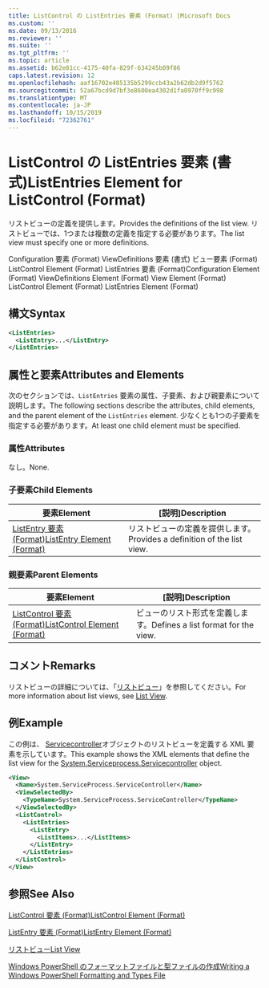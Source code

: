 ```yaml
---
title: ListControl の ListEntries 要素 (Format) |Microsoft Docs
ms.custom: ''
ms.date: 09/13/2016
ms.reviewer: ''
ms.suite: ''
ms.tgt_pltfrm: ''
ms.topic: article
ms.assetid: b62e81cc-4175-40fa-829f-634245b09f86
caps.latest.revision: 12
ms.openlocfilehash: aaf16702e485135b5299ccb43a2b62db2d9f5762
ms.sourcegitcommit: 52a67bcd9d7bf3e8600ea4302d1fa8970ff9c998
ms.translationtype: MT
ms.contentlocale: ja-JP
ms.lasthandoff: 10/15/2019
ms.locfileid: "72362761"
---
```

# <a name="listentries-element-for-listcontrol-format"></a><span data-ttu-id="602ba-102">ListControl の ListEntries 要素 (書式)</span><span class="sxs-lookup"><span data-stu-id="602ba-102">ListEntries Element for ListControl (Format)</span></span>

<span data-ttu-id="602ba-103">リストビューの定義を提供します。</span><span class="sxs-lookup"><span data-stu-id="602ba-103">Provides the definitions of the list view.</span></span> <span data-ttu-id="602ba-104">リストビューでは、1つまたは複数の定義を指定する必要があります。</span><span class="sxs-lookup"><span data-stu-id="602ba-104">The list view must specify one or more definitions.</span></span>

<span data-ttu-id="602ba-105">Configuration 要素 (Format) ViewDefinitions 要素 (書式) ビュー要素 (Format) ListControl Element (Format) ListEntries 要素 (Format)</span><span class="sxs-lookup"><span data-stu-id="602ba-105">Configuration Element (Format) ViewDefinitions Element (Format) View Element (Format) ListControl Element (Format) ListEntries Element (Format)</span></span>

## <a name="syntax"></a><span data-ttu-id="602ba-106">構文</span><span class="sxs-lookup"><span data-stu-id="602ba-106">Syntax</span></span>

```xml
<ListEntries>
  <ListEntry>...</ListEntry>
</ListEntries>
```

## <a name="attributes-and-elements"></a><span data-ttu-id="602ba-107">属性と要素</span><span class="sxs-lookup"><span data-stu-id="602ba-107">Attributes and Elements</span></span>

<span data-ttu-id="602ba-108">次のセクションでは、`ListEntries` 要素の属性、子要素、および親要素について説明します。</span><span class="sxs-lookup"><span data-stu-id="602ba-108">The following sections describe the attributes, child elements, and the parent element of the `ListEntries` element.</span></span> <span data-ttu-id="602ba-109">少なくとも1つの子要素を指定する必要があります。</span><span class="sxs-lookup"><span data-stu-id="602ba-109">At least one child element must be specified.</span></span>

### <a name="attributes"></a><span data-ttu-id="602ba-110">属性</span><span class="sxs-lookup"><span data-stu-id="602ba-110">Attributes</span></span>

<span data-ttu-id="602ba-111">なし。</span><span class="sxs-lookup"><span data-stu-id="602ba-111">None.</span></span>

### <a name="child-elements"></a><span data-ttu-id="602ba-112">子要素</span><span class="sxs-lookup"><span data-stu-id="602ba-112">Child Elements</span></span>

|<span data-ttu-id="602ba-113">要素</span><span class="sxs-lookup"><span data-stu-id="602ba-113">Element</span></span>|<span data-ttu-id="602ba-114">[説明]</span><span class="sxs-lookup"><span data-stu-id="602ba-114">Description</span></span>|
|-------------|-----------------|
|[<span data-ttu-id="602ba-115">ListEntry 要素 (Format)</span><span class="sxs-lookup"><span data-stu-id="602ba-115">ListEntry Element (Format)</span></span>](./listentry-element-for-listcontrol-format.md)|<span data-ttu-id="602ba-116">リストビューの定義を提供します。</span><span class="sxs-lookup"><span data-stu-id="602ba-116">Provides a definition of the list view.</span></span>|

### <a name="parent-elements"></a><span data-ttu-id="602ba-117">親要素</span><span class="sxs-lookup"><span data-stu-id="602ba-117">Parent Elements</span></span>

|<span data-ttu-id="602ba-118">要素</span><span class="sxs-lookup"><span data-stu-id="602ba-118">Element</span></span>|<span data-ttu-id="602ba-119">[説明]</span><span class="sxs-lookup"><span data-stu-id="602ba-119">Description</span></span>|
|-------------|-----------------|
|[<span data-ttu-id="602ba-120">ListControl 要素 (Format)</span><span class="sxs-lookup"><span data-stu-id="602ba-120">ListControl Element (Format)</span></span>](./listcontrol-element-format.md)|<span data-ttu-id="602ba-121">ビューのリスト形式を定義します。</span><span class="sxs-lookup"><span data-stu-id="602ba-121">Defines a list format for the view.</span></span>|

## <a name="remarks"></a><span data-ttu-id="602ba-122">コメント</span><span class="sxs-lookup"><span data-stu-id="602ba-122">Remarks</span></span>

<span data-ttu-id="602ba-123">リストビューの詳細については、「[リストビュー](./creating-a-list-view.md)」を参照してください。</span><span class="sxs-lookup"><span data-stu-id="602ba-123">For more information about list views, see [List View](./creating-a-list-view.md).</span></span>

## <a name="example"></a><span data-ttu-id="602ba-124">例</span><span class="sxs-lookup"><span data-stu-id="602ba-124">Example</span></span>

<span data-ttu-id="602ba-125">この例は、 [Servicecontroller](/dotnet/api/System.ServiceProcess.ServiceController)オブジェクトのリストビューを定義する XML 要素を示しています。</span><span class="sxs-lookup"><span data-stu-id="602ba-125">This example shows the XML elements that define the list view for the [System.Serviceprocess.Servicecontroller](/dotnet/api/System.ServiceProcess.ServiceController) object.</span></span>

```xml
<View>
  <Name>System.ServiceProcess.ServiceController</Name>
  <ViewSelectedBy>
    <TypeName>System.ServiceProcess.ServiceController</TypeName>
  </ViewSelectedBy>
  <ListControl>
    <ListEntries>
      <ListEntry>
        <ListItems>...</ListItems>
      </ListEntry>
    </ListEntries>
  </ListControl>
</View>
```

## <a name="see-also"></a><span data-ttu-id="602ba-126">参照</span><span class="sxs-lookup"><span data-stu-id="602ba-126">See Also</span></span>

[<span data-ttu-id="602ba-127">ListControl 要素 (Format)</span><span class="sxs-lookup"><span data-stu-id="602ba-127">ListControl Element (Format)</span></span>](./listcontrol-element-format.md)

[<span data-ttu-id="602ba-128">ListEntry 要素 (Format)</span><span class="sxs-lookup"><span data-stu-id="602ba-128">ListEntry Element (Format)</span></span>](./listentry-element-for-listcontrol-format.md)

[<span data-ttu-id="602ba-129">リストビュー</span><span class="sxs-lookup"><span data-stu-id="602ba-129">List View</span></span>](./creating-a-list-view.md)

[<span data-ttu-id="602ba-130">Windows PowerShell のフォーマットファイルと型ファイルの作成</span><span class="sxs-lookup"><span data-stu-id="602ba-130">Writing a Windows PowerShell Formatting and Types File</span></span>](./writing-a-powershell-formatting-file.md)
